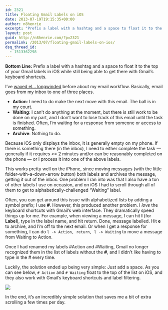 ```yaml
---
id: 2321
title: Floating Gmail Labels on iOS
date: 2013-07-19T19:15:35+00:00
author: n8henrie
excerpt: "Prefix a label with a hashtag and a space to float it to the top of your Gmail labels in iOS while still being able to get there with Gmail's keyboard shortcuts."
layout: post
guid: http://n8henrie.com/?p=2321
permalink: /2013/07/floating-gmail-labels-on-ios/
dsq_thread_id:
  - 1513362298
---
```

**Bottom Line:** Prefix a label with a hashtag and a space to float it to the top of your Gmail labels in iOS while still being able to get there with Gmail&#8217;s keyboard shortcuts.<!--more-->

I&#8217;ve [waxed el&#8230; longwinded](http://n8henrie.com/2012/09/gmail-workflow-with-priority-inbox-and-ios-and-a-new-omnifocus-bookmarklet/) before about my email workflow. Basically, email goes from my inbox to one of three places.

  * **Action**: I need to do make the next move with this email. The ball is in my court.
  * **Waiting**: I can&#8217;t do anything at the moment, but there is still work to be done on my part, and I don&#8217;t want to lose track of this email until the task is finished. Often, I&#8217;m waiting for a response from someone or access to something.
  * **Archive**: Nothing to do.

Because iOS only displays the inbox, it is generally empty on my phone. If there is something there (in the inbox), I need to either complete the task &#8212; generally if it requires <= 2 minutes and/or can be reasonably completed on the phone &#8212; or I process it into one of the above labels.

This works pretty well on the iPhone, since moving messages (with the little folder-with-a-down-arrow button) both labels and archives the message, getting it out of the inbox. One problem I ran into was that I also have a ton of other labels I use on occasion, and on iOS I had to scroll through all of them to get to alphabetically-challenged &#8220;Waiting&#8221; label.

Often, you can get around this issue with alphabetized lists by adding a symbol prefix; I use **#**. However, this produced another problem. I _love_ the keyboard shortcuts with Gmail&#8217;s web interface. They dramatically speed things up for me. For example, when viewing a message, I can hit **l** (for **Label**), type in the label name, and hit return. Done, message labelled. Hit **e** to archive, and I&#8217;m off to the next email. Or when I get a response for something, I can do `l -> Action, return, l -> Waiting` to move a message from Waiting to Action.

Once I had renamed my labels #Action and #Waiting, Gmail no longer recognized them in the list of labels without the **#**, and I didn&#8217;t like having to type in the # every time.

Luckily, the solution ended up being very simple: Just add a space. As you can see below, `# Action` and `# Waiting` float to the top of the list on iOS, and they also work with Gmail&#8217;s keyboard shortcuts and label filtering. 


![](http://n8henrie.com/uploads/2013/03/20130323_IMG_07111.jpg) 

In the end, it&#8217;s an incredibly simple solution that saves me a bit of extra scrolling a few times per day.